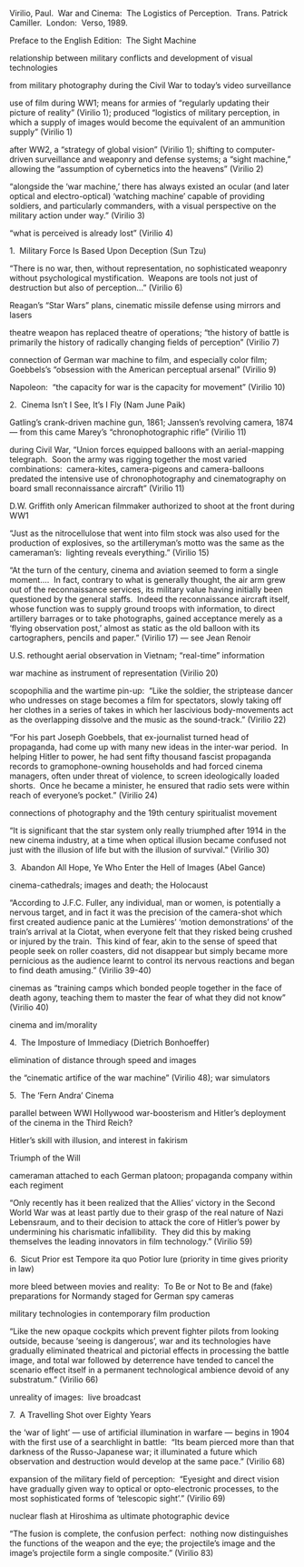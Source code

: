 Virilio, Paul.  War and Cinema:  The Logistics of Perception.  Trans. Patrick Camiller.  London:  Verso, 1989.

Preface to the English Edition:  The Sight Machine

relationship between military conflicts and development of visual technologies

from military photography during the Civil War to today’s video surveillance

use of film during WW1; means for armies of “regularly updating their picture of reality” (Virilio 1); produced “logistics of military perception, in which a supply of images would become the equivalent of an ammunition supply” (Virilio 1)

after WW2, a “strategy of global vision” (Virilio 1); shifting to computer-driven surveillance and weaponry and defense systems; a “sight machine,” allowing the “assumption of cybernetics into the heavens” (Virilio 2)

“alongside the ‘war machine,’ there has always existed an ocular (and later optical and electro-optical) ‘watching machine’ capable of providing soldiers, and particularly commanders, with a visual perspective on the military action under way.” (Virilio 3)

“what is perceived is already lost” (Virilio 4)

1.  Military Force Is Based Upon Deception (Sun Tzu)

“There is no war, then, without representation, no sophisticated weaponry without psychological mystification.  Weapons are tools not just of destruction but also of perception...” (Virilio 6)

Reagan’s “Star Wars” plans, cinematic missile defense using mirrors and lasers

theatre weapon has replaced theatre of operations; “the history of battle is primarily the history of radically changing fields of perception” (Virilio 7)

connection of German war machine to film, and especially color film; Goebbels’s “obsession with the American perceptual arsenal” (Virilio 9)

Napoleon:  “the capacity for war is the capacity for movement” (Virilio 10)

2.  Cinema Isn’t I See, It’s I Fly (Nam June Paik)

Gatling’s crank-driven machine gun, 1861; Janssen’s revolving camera, 1874 — from this came Marey’s “chronophotographic rifle” (Virilio 11)

during Civil War, “Union forces equipped balloons with an aerial-mapping telegraph.  Soon the army was rigging together the most varied combinations:  camera-kites, camera-pigeons and camera-balloons predated the intensive use of chronophotography and cinematography on board small reconnaissance aircraft” (Virilio 11)

D.W. Griffith only American filmmaker authorized to shoot at the front during WW1

“Just as the nitrocellulose that went into film stock was also used for the production of explosives, so the artilleryman’s motto was the same as the cameraman’s:  lighting reveals everything.” (Virilio 15)

“At the turn of the century, cinema and aviation seemed to form a single moment....  In fact, contrary to what is generally thought, the air arm grew out of the reconnaissance services, its military value having initially been questioned by the general staffs.  Indeed the reconnaissance aircraft itself, whose function was to supply ground troops with information, to direct artillery barrages or to take photographs, gained acceptance merely as a ‘flying observation post,’ almost as static as the old balloon with its cartographers, pencils and paper.” (Virilio 17) — see Jean Renoir

U.S. rethought aerial observation in Vietnam; “real-time” information

war machine as instrument of representation (Virilio 20)

scopophilia and the wartime pin-up:  “Like the soldier, the striptease dancer who undresses on stage becomes a film for spectators, slowly taking off her clothes in a series of takes in which her lascivious body-movements act as the overlapping dissolve and the music as the sound-track.” (Virilio 22)

“For his part Joseph Goebbels, that ex-journalist turned head of propaganda, had come up with many new ideas in the inter-war period.  In helping Hitler to power, he had sent fifty thousand fascist propaganda records to gramophone-owning households and had forced cinema managers, often under threat of violence, to screen ideologically loaded shorts.  Once he became a minister, he ensured that radio sets were within reach of everyone’s pocket.” (Virilio 24)

connections of photography and the 19th century spiritualist movement

“It is significant that the star system only really triumphed after 1914 in the new cinema industry, at a time when optical illusion became confused not just with the illusion of life but with the illusion of survival.” (Virilio 30)

3.  Abandon All Hope, Ye Who Enter the Hell of Images (Abel Gance)

cinema-cathedrals; images and death; the Holocaust

“According to J.F.C. Fuller, any individual, man or women, is potentially a nervous target, and in fact it was the precision of the camera-shot which first created audience panic at the Lumières’ ‘motion demonstrations’ of the train’s arrival at la Ciotat, when everyone felt that they risked being crushed or injured by the train.  This kind of fear, akin to the sense of speed that people seek on roller coasters, did not disappear but simply became more pernicious as the audience learnt to control its nervous reactions and began to find death amusing.” (Virilio 39-40)

cinemas as “training camps which bonded people together in the face of death agony, teaching them to master the fear of what they did not know” (Virilio 40)

cinema and im/morality

4.  The Imposture of Immediacy (Dietrich Bonhoeffer)

elimination of distance through speed and images

the “cinematic artifice of the war machine” (Virilio 48); war simulators

5.  The ‘Fern Andra’ Cinema

parallel between WWI Hollywood war-boosterism and Hitler’s deployment of the cinema in the Third Reich?

Hitler’s skill with illusion, and interest in fakirism

Triumph of the Will

cameraman attached to each German platoon; propaganda company within each regiment

“Only recently has it been realized that the Allies’ victory in the Second World War was at least partly due to their grasp of the real nature of Nazi Lebensraum, and to their decision to attack the core of Hitler’s power by undermining his charismatic infallibility.  They did this by making themselves the leading innovators in film technology.” (Virilio 59)

6.  Sicut Prior est Tempore ita quo Potior Iure (priority in time gives priority in law)

more bleed between movies and reality:  To Be or Not to Be and (fake) preparations for Normandy staged for German spy cameras

military technologies in contemporary film production

“Like the new opaque cockpits which prevent fighter pilots from looking outside, because ‘seeing is dangerous’, war and its technologies have gradually eliminated theatrical and pictorial effects in processing the battle image, and total war followed by deterrence have tended to cancel the scenario effect itself in a permanent technological ambience devoid of any substratum.” (Virilio 66)

unreality of images:  live broadcast

7.  A Travelling Shot over Eighty Years

the ‘war of light’ — use of artificial illumination in warfare — begins in 1904 with the first use of a searchlight in battle:  “Its beam pierced more than that darkness of the Russo-Japanese war; it illuminated a future which observation and destruction would develop at the same pace.” (Virilio 68)

expansion of the military field of perception:  “Eyesight and direct vision have gradually given way to optical or opto-electronic processes, to the most sophisticated forms of ‘telescopic sight’.” (Virilio 69)

nuclear flash at Hiroshima as ultimate photographic device

“The fusion is complete, the confusion perfect:  nothing now distinguishes the functions of the weapon and the eye; the projectile’s image and the image’s projectile form a single composite.” (Virilio 83)
